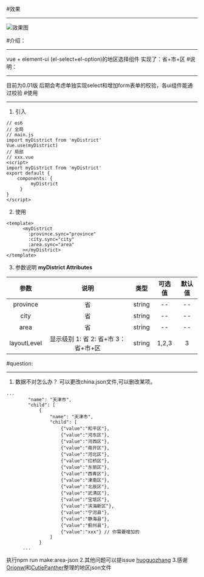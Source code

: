 #效果
***
![效果图](https://upload-images.jianshu.io/upload_images/6036420-b909eb7114eb9325.gif?imageMogr2/auto-orient/strip)

#介绍：
***
vue + element-ui (el-select+el-option)的地区选择组件
实现了：省+市+区
#说明：
***
目前为0.01版
后期会考虑单独实现select和增加form表单的校验，各ui组件能通过校验
#使用
***
1. 引入
```
// es6
// 全局
// main.js
import myDistrict from 'myDistrict'
Vue.use(myDistrict)
// 局部
// xxx.vue
<script>
import myDistrict from 'myDistrict'
export default {
    components: {
         myDistrict
     }
}
</script>
```
2. 使用
```
<template>
      <myDistrict
        :province.sync="province"
        :city.sync="city"
        :area.sync="area"
      ></myDistrict>
</template>
```
3. 参数说明
**myDistrict Attributes**

  | 参数 | 说明 | 类型 | 可选值 | 默认值|
  |:------: |:------: |:-------:|:---------:|:---------:|
  |  province     |      省  |   string      |     --  |   --  |
  |  city     |      省  |   string      |     --  |   --  |
  |  area    |      省  |   string      |     --  |   --  |
  |  layoutLevel     |      显示级别 1: 省 2: 省+市 3：省+市+区  |   string      |    1,2,3  |   3  |
#question:
***
1. 数据不对怎么办？
可以更改china.json文件,可以删改某项。
```
...
        "name": "天津市",
        "child": [
            {
                "name": "天津市",
                "child": [
                    {"value":"和平区"},
                    {"value":"河东区"},
                    {"value":"河西区"},
                    {"value":"南开区"},
                    {"value":"河北区"},
                    {"value":"红桥区"},
                    {"value":"东丽区"},
                    {"value":"西青区"},
                    {"value":"津南区"},
                    {"value":"北辰区"},
                    {"value":"武清区"},
                    {"value":"宝坻区"},
                    {"value":"滨海新区"},
                    {"value":"宁河县"},
                    {"value":"静海县"},
                    {"value":"蓟州县"},
                    {"value":"xxx"} // 你需要增加的
                ]
            }
      ...
```
执行npm run make:area-json
2.其他问题可以提issue
[huoguozhang](https://github.com/huoguozhang)
3.感谢
[Orionwl](https://github.com/Orionwl)和[CutiePanther](https://github.com/CutiePanther)整理的地区json文件

